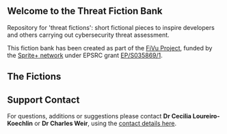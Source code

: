## Welcome to the Threat Fiction Bank

Repository for 'threat fictions': short fictional pieces to inspire developers and others carrying out cybersecurity threat assessment.

This fiction bank has been created as part of the [FiVu Project](https://spritehub.org/2021/09/02/fivu-using-design-fiction-to-identify-future-vulnerabilities-in-bio-iot/), funded by the [Sprite+ network](https://spritehub.org/) under EPSRC grant [EP/S035869/1](https://gow.epsrc.ukri.org/NGBOViewGrant.aspx?GrantRef=EP/S035869/1).

## The Fictions
<div id="FictionList"/>

## Support Contact

For questions, additions or suggestions please contact **Dr Cecilia Loureiro-Koechlin** or **Dr Charles Weir**, using the [contact details here](https://spritehub.org/2021/09/02/fivu-using-design-fiction-to-identify-future-vulnerabilities-in-bio-iot/).

<!-- Magic from https://salifm.hashnode.dev/add-javascript-code-in-md-file-for-github-pages-cke4epwmf001oaks16cjggnyc 
The script - starting (async() - inserts the list of PDFs in the root directory into the FictionList div above.
-->
<div style="display: none">
    <![CDATA[<script src="https://example.com/example.js">
    <!--<![CDATA[--><![CDATA[
    </script>
    <![CDATA[<script>
    <!--<![CDATA[--><![CDATA[
        (async () => {
        const response = await fetch('https://api.github.com/repos/SecurityEssentials/ThreatFictionBank/contents/');
        const data = await response.json();
        let htmlString = '<ul>';
        for (let file of data) {
          htmlString += `<li><a href="${file.path}">${file.name}</a></li>`;
        }
        htmlString += '</ul>';
        document.getElementsByTagName('body')[0].innerHTML = htmlString;
      })()      
    // <![CDATA[
    </script><![CDATA[]]>
</div>
